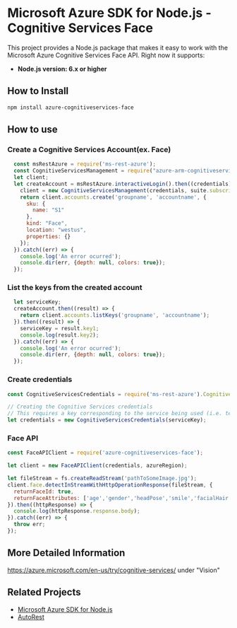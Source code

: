 # Microsoft Azure SDK for Node.js - Cognitive Services Face

This project provides a Node.js package that makes it easy to work with the Microsoft Azure Cognitive Services Face API. Right now it supports:
- **Node.js version: 6.x or higher**


## How to Install

```bash
npm install azure-cognitiveservices-face
```

## How to use

### Create a Cognitive Services Account(ex. Face)

```javascript
  const msRestAzure = require('ms-rest-azure');
  const CognitiveServicesManagement = require("azure-arm-cognitiveservices");
  let client;
  let createAccount = msRestAzure.interactiveLogin().then((credentials) => {
    client = new CognitiveServicesManagement(credentials, suite.subscriptionId);
    return client.accounts.create('groupname', 'accountname', {
      sku: {
        name: "S1"
      },
      kind: "Face",
      location: "westus",
      properties: {}
    });
  }).catch((err) => {
    console.log('An error ocurred');
    console.dir(err, {depth: null, colors: true});
  });
```

### List the keys from the created account

```javascript
  let serviceKey;
  createAccount.then((result) => {
    return client.accounts.listKeys('groupname', 'accountname');
  }).then((result) => {
    serviceKey = result.key1;
    console.log(result.key2);
  }).catch((err) => {
    console.log('An error ocurred');
    console.dir(err, {depth: null, colors: true});
  });
```

### Create credentials

 ```javascript
 const CognitiveServicesCredentials = require('ms-rest-azure').CognitiveServicesCredentials;

 // Creating the Cognitive Services credentials
 // This requires a key corresponding to the service being used (i.e. text-analytics, etc)
 let credentials = new CognitiveServicesCredentials(serviceKey);
 ```

 ### Face API

 ```javascript
 const FaceAPIClient = require('azure-cognitiveservices-face');

 let client = new FaceAPIClient(credentials, azureRegion);

 let fileStream = fs.createReadStream('pathToSomeImage.jpg');
 client.face.detectInStreamWithHttpOperationResponse(fileStream, {
   returnFaceId: true,
   returnFaceAttributes: ['age','gender','headPose','smile','facialHair','glasses','emotion','hair','makeup','occlusion','accessories','exposure','noise']
 }).then((httpResponse) => {
   console.log(httpResponse.response.body);
 }).catch((err) => {
   throw err;
 });
 ```

## More Detailed Information

https://azure.microsoft.com/en-us/try/cognitive-services/ under "Vision"

## Related Projects

- [Microsoft Azure SDK for Node.js](https://github.com/Azure/azure-sdk-for-node)
- [AutoRest](https://github.com/Azure/autorest)